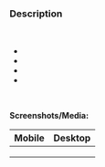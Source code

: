 ### Description
<br>
<!-- Enter description below -->



<!-- Enter changelist below -->

- 
- 
-
-

<br>
<!-- Enter screenshots/gifs/media below (if relevant) -->

**Screenshots/Media:**

<!-- Use the below syntax to create a table for media, remove if not necessary. Copy/paste  -->
| Mobile | Desktop |
|--------|---------|
|        |         |
|        |         |
|        |         |








